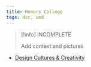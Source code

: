 ```yaml
---
title: Honors College
tags: dcc, umd
---
```

> [!info] INCOMPLETE
> 
> Add context and pictures

- <a href="http://dcc.umd.edu/mission/">Design Cultures & Creativity</a>
